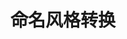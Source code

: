 # 命名风格转换

<CaseConverter />

<script setup lang="ts">
import CaseConverter from './CaseConverter.vue'
</script>